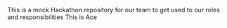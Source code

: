 This is a mock Hackathon repository for our team to get used to our roles and responsibilities
This is Ace